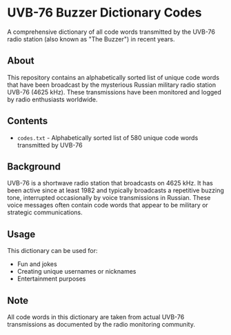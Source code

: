 # UVB-76 Buzzer Dictionary Codes

A comprehensive dictionary of all code words transmitted by the UVB-76 radio station (also known as "The Buzzer") in recent years.

## About

This repository contains an alphabetically sorted list of unique code words that have been broadcast by the mysterious Russian military radio station UVB-76 (4625 kHz). These transmissions have been monitored and logged by radio enthusiasts worldwide.

## Contents

- `codes.txt` - Alphabetically sorted list of 580 unique code words transmitted by UVB-76

## Background

UVB-76 is a shortwave radio station that broadcasts on 4625 kHz. It has been active since at least 1982 and typically broadcasts a repetitive buzzing tone, interrupted occasionally by voice transmissions in Russian. These voice messages often contain code words that appear to be military or strategic communications.

## Usage

This dictionary can be used for:
- Fun and jokes
- Creating unique usernames or nicknames
- Entertainment purposes

## Note

All code words in this dictionary are taken from actual UVB-76 transmissions as documented by the radio monitoring community.

